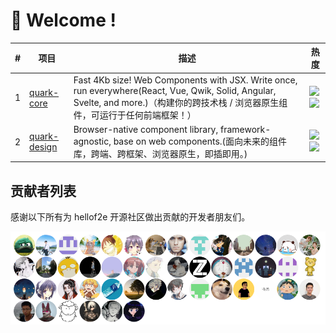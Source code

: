 # 👋 Welcome !

| # | 项目 | 描述 | 热度 |
| --- | --- | --- | --- |
| 1   | [quark-core](https://github.com/hellof2e/quark-core)           | Fast 4Kb size! Web Components with JSX. Write once, run everywhere(React, Vue, Qwik, Solid, Angular, Svelte, and more.)（构建你的跨技术栈 / 浏览器原生组件，可运行于任何前端框架！） | ![](https://badgen.net/github/stars/hellof2e/quark-core) <br>![](https://badgen.net/github/forks/hellof2e/quark-core)           |
| 2   | [quark-design](https://github.com/hellof2e/quark-design)                     | Browser-native component library, framework-agnostic, base on web components.(面向未来的组件库，跨端、跨框架、浏览器原生，即插即用。)        | ![](https://badgen.net/github/stars/hellof2e/quark-design) <br>![](https://badgen.net/github/forks/hellof2e/quark-design)                     |


## 贡献者列表

感谢以下所有为 hellof2e 开源社区做出贡献的开发者朋友们。

<a href="https://hellof2e.github.io/.github" target="_blank"><img src="https://raw.githubusercontent.com/hellof2e/.github/main/images/contributors.png" /></a>
